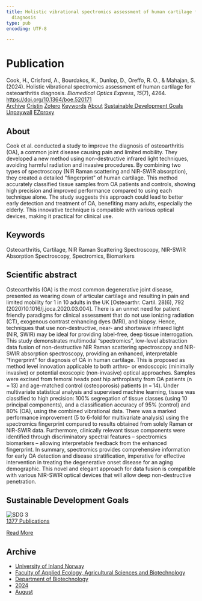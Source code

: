 ```yaml
---
title: Holistic vibrational spectromics assessment of human cartilage for osteoarthritis
  diagnosis
type: pub
encoding: UTF-8

---
```

<h1>Publication</h1>
<article id="csl-bib-container-WEI82WQY" class="csl-bib-container">
  <div class="csl-bib-body"> <div class="csl-entry">Cook, H., Crisford, A., Bourdakos, K., Dunlop, D., Oreffo, R. O., &#38; Mahajan, S. (2024). Holistic vibrational spectromics assessment of human cartilage for osteoarthritis diagnosis. <i>Biomedical Optics Express</i>, <i>15</i>(7), 4264. <a href="https://doi.org/10.1364/boe.520171">https://doi.org/10.1364/boe.520171</a></div> </div>
  <div class="csl-bib-buttons">
    <a href="#taxonomy-article-WEI82WQY" alt="archive" class="csl-bib-button">Archive</a>
    <a href="https://app.cristin.no/results/show.jsf?id=2283980" alt="Cristin" class="csl-bib-button">Cristin</a>
    <a href="http://zotero.org/groups/5881554/items/WEI82WQY" alt="Zotero" class="csl-bib-button">Zotero</a>
    <a href="#keywords-article-WEI82WQY" alt="keywords" class="csl-bib-button">Keywords</a>
    <a href="#about-article-WEI82WQY" alt="about_pub" class="csl-bib-button">About</a>
    <a href="#sdg-article-WEI82WQY" alt="sdg" class="csl-bib-button">Sustainable Development Goals</a>
    <a href="https://doi.org/10.1364/boe.520171" alt="Unpaywall" class="csl-bib-button">Unpaywall</a>
    <a href="https://doi.org/10.1364/boe.520171" alt="EZproxy" class="csl-bib-button">EZproxy</a>
  </div>
  <div id="csl-bib-meta-container-WEI82WQY"></div>
</article>
<div id="csl-bib-meta-WEI82WQY" class="csl-bib-meta">
  <article id="about-article-WEI82WQY" class="about_pub-article">
    <h1>About</h1>
    Cook et al. conducted a study to improve the diagnosis of osteoarthritis (OA), a common joint disease causing pain and limited mobility. They developed a new method using non-destructive infrared light techniques, avoiding harmful radiation and invasive procedures. By combining two types of spectroscopy (NIR Raman scattering and NIR-SWIR absorption), they created a detailed "fingerprint" of human cartilage. This method accurately classified tissue samples from OA patients and controls, showing high precision and improved performance compared to using each technique alone. The study suggests this approach could lead to better early detection and treatment of OA, benefiting many adults, especially the elderly. This innovative technique is compatible with various optical devices, making it practical for clinical use.
  </article>
  <article id="keywords-article-WEI82WQY" class="keywords-article">
    <h1>Keywords</h1>
    Osteoarthritis, Cartilage, NIR Raman Scattering Spectroscopy, NIR-SWIR Absorption Spectroscopy, Spectromics, Biomarkers
  </article>
  <article id="abstract-article-WEI82WQY" class="abstract-article">
    <h1>Scientific abstract</h1>
    Osteoarthritis (OA) is the most common degenerative joint disease, presented as wearing down of articular cartilage and resulting in pain and limited mobility for 1 in 10 adults in the UK [Osteoarthr. Cartil. 28(6), 792 (2020)10.1016/j.joca.2020.03.004]. There is an unmet need for patient friendly paradigms for clinical assessment that do not use ionizing radiation (CT), exogenous contrast enhancing dyes (MRI), and biopsy. Hence, techniques that use non-destructive, near- and shortwave infrared light (NIR, SWIR) may be ideal for providing label-free, deep tissue interrogation. This study demonstrates multimodal “spectromics”, low-level abstraction data fusion of non-destructive NIR Raman scattering spectroscopy and NIR-SWIR absorption spectroscopy, providing an enhanced, interpretable “fingerprint” for diagnosis of OA in human cartilage. This is proposed as method level innovation applicable to both arthro- or endoscopic (minimally invasive) or potential exoscopic (non-invasive) optical approaches. Samples were excised from femoral heads post hip arthroplasty from OA patients (n = 13) and age-matched control (osteoporosis) patients (n = 14). Under multivariate statistical analysis and supervised machine learning, tissue was classified to high precision: 100% segregation of tissue classes (using 10 principal components), and a classification accuracy of 95% (control) and 80% (OA), using the combined vibrational data. There was a marked performance improvement (5 to 6-fold for multivariate analysis) using the spectromics fingerprint compared to results obtained from solely Raman or NIR-SWIR data. Furthermore, clinically relevant tissue components were identified through discriminatory spectral features – spectromics biomarkers – allowing interpretable feedback from the enhanced fingerprint. In summary, spectromics provides comprehensive information for early OA detection and disease stratification, imperative for effective intervention in treating the degenerative onset disease for an aging demographic. This novel and elegant approach for data fusion is compatible with various NIR-SWIR optical devices that will allow deep non-destructive penetration.
  </article>
  <article id="sdg-article-WEI82WQY" class="sdg-article">
    <h1>Sustainable Development Goals</h1>
    <div class="sdg-container"><div id="sdg3" class="sdg">
        <img src="{{< params subfolder >}}images/sdg/sdg03_en.png" class="image" alt="SDG 3">
        <div class="sdg-overlay">
          <a href="{{< params subfolder >}}en/archive/?sdg=3#archive" class="sdg-publication-count"><span>1377</span> Publications</a>
          <p><a href="https://sdgs.un.org/goals/goal3" class="sdg-read-more">Read More</a></p>
        </div>
      </div></div>
  </article>
  <article id="taxonomy-article-WEI82WQY" class="taxonomy-article">
    <h1>Archive</h1>
    <ul>
      <li><a href="{{< params subfolder >}}en/archive/?key=3DCRN523">University of Inland Norway</a></li>
      <li><a href="{{< params subfolder >}}en/archive/?key=T77LXH6D">Faculty of Applied Ecology, Agricultural Sciences and Biotechnology</a></li>
      <li><a href="{{< params subfolder >}}en/archive/?key=VL6KDQ85">Department of Biotechnology</a></li>
      <li><a href="{{< params subfolder >}}en/archive/?key=J4BIHT5W">2024</a></li>
      <li><a href="{{< params subfolder >}}en/archive/?key=59LCIYEX">August</a></li>
    </ul>
  </article>
</div>

